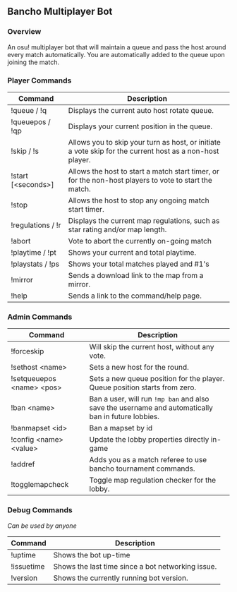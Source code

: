 ## Bancho Multiplayer Bot

### Overview
An osu! multiplayer bot that will maintain a queue and pass the host around every match automatically. You are automatically added to the queue upon joining the match. 

### Player Commands

| Command              | Description |
|----------------------| ----------- |
| !queue / !q          | Displays the current auto host rotate queue. |
| !queuepos / !qp      | Displays your current position in the queue. |
| !skip / !s           | Allows you to skip your turn as host, or initiate a vote skip for the current host as a non-host player. |
| !start [\<seconds\>] | Allows the host to start a match start timer, or for the non-host players to vote to start the match. |
| !stop                | Allows the host to stop any ongoing match start timer. |
| !regulations / !r    | Displays the current map regulations, such as star rating and/or map length. |
| !abort               | Vote to abort the currently on-going match |
| !playtime / !pt      | Shows your current and total playtime. |
| !playstats / !ps     | Shows your total matches played and #1's |
| !mirror              | Sends a download link to the map from a mirror. |
| !help                | Sends a link to the command/help page. |

### Admin Commands

| Command                       | Description                                                                                        |
|-------------------------------|----------------------------------------------------------------------------------------------------|
| !forceskip                    | Will skip the current host, without any vote.                                                      |
| !sethost \<name\>             | Sets a new host for the round.                                                                     |
| !setqueuepos \<name\> \<pos\> | Sets a new queue position for the player. Queue position starts from zero.                         |
| !ban \<name\>                 | Ban a user, will run `!mp ban` and also save the username and automatically ban in future lobbies. |
| !banmapset \<id\>             | Ban a mapset by id                                                                                 |
| !config \<name\> \<value\>    | Update the lobby properties directly in-game                                                       
| !addref		                     | Adds you as a match referee to use bancho tournament commands.                                     |
| !togglemapcheck               | Toggle map regulation checker for the lobby.                                                       |

### Debug Commands
*Can be used by anyone*

| Command               | Description |
| -----------           | ----------- |
| !uptime               | Shows the bot up-time |
| !issuetime            | Shows the last time since a bot networking issue. |
| !version              | Shows the currently running bot version. |
